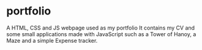 # portfolio

A HTML, CSS and JS webpage used as my portfolio
It contains my CV and some small applications made with JavaScript such as a Tower of Hanoy, a Maze and a simple Expense tracker.
